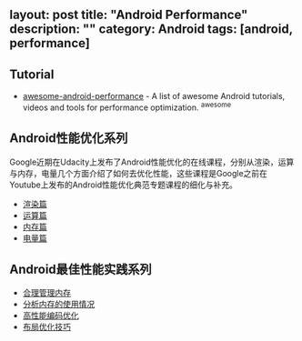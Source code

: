 layout: post
title: "Android Performance"
description: ""
category: Android
tags: [android, performance]
---

## Tutorial

- [awesome-android-performance](https://github.com/Juude/awesome-android-performance) - A list of awesome Android tutorials, videos and tools for performance optimization. <sup>awesome</sup>

## Android性能优化系列 

Google近期在Udacity上发布了Android性能优化的在线课程，分别从渲染，运算与内存，电量几个方面介绍了如何去优化性能，这些课程是Google之前在Youtube上发布的Android性能优化典范专题课程的细化与补充。

- [渲染篇](http://hukai.me/android-performance-render/) 
- [运算篇](http://hukai.me/android-performance-compute/) 
- [内存篇](http://hukai.me/android-performance-memory/) 
- [电量篇](http://hukai.me/android-performance-battery/)

## Android最佳性能实践系列 

- [合理管理内存](http://blog.csdn.net/guolin_blog/article/details/42238627) 
- [分析内存的使用情况](http://blog.csdn.net/guolin_blog/article/details/42238633) 
- [高性能编码优化](http://blog.csdn.net/guolin_blog/article/details/42318689) 
- [布局优化技巧](http://blog.csdn.net/guolin_blog/article/details/43376527)
